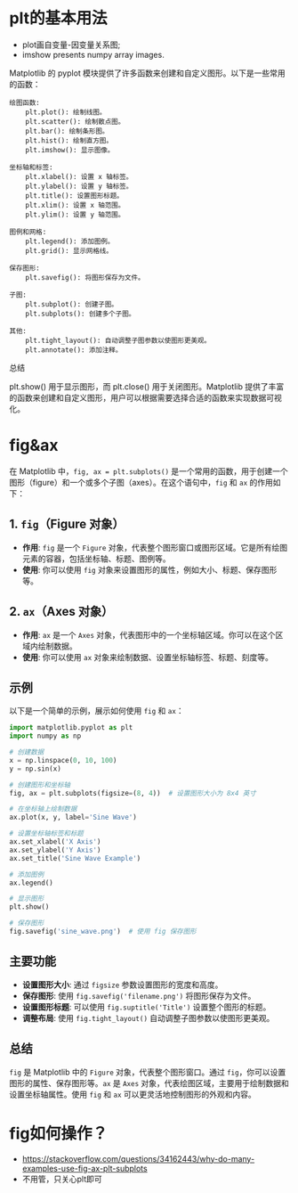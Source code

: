 # plt的基本用法
* plot画自变量-因变量关系图;
* imshow presents numpy array images.

Matplotlib 的 pyplot 模块提供了许多函数来创建和自定义图形。以下是一些常用的函数：

    绘图函数:
        plt.plot(): 绘制线图。
        plt.scatter(): 绘制散点图。
        plt.bar(): 绘制条形图。
        plt.hist(): 绘制直方图。
        plt.imshow(): 显示图像。

    坐标轴和标签:
        plt.xlabel(): 设置 x 轴标签。
        plt.ylabel(): 设置 y 轴标签。
        plt.title(): 设置图形标题。
        plt.xlim(): 设置 x 轴范围。
        plt.ylim(): 设置 y 轴范围。

    图例和网格:
        plt.legend(): 添加图例。
        plt.grid(): 显示网格线。

    保存图形:
        plt.savefig(): 将图形保存为文件。

    子图:
        plt.subplot(): 创建子图。
        plt.subplots(): 创建多个子图。

    其他:
        plt.tight_layout(): 自动调整子图参数以使图形更美观。
        plt.annotate(): 添加注释。

总结

plt.show() 用于显示图形，而 plt.close() 用于关闭图形。Matplotlib 提供了丰富的函数来创建和自定义图形，用户可以根据需要选择合适的函数来实现数据可视化。


# fig&ax

在 Matplotlib 中，`fig, ax = plt.subplots()` 是一个常用的函数，用于创建一个图形（figure）和一个或多个子图（axes）。在这个语句中，`fig` 和 `ax` 的作用如下：

## 1. `fig`（Figure 对象）

- **作用**: `fig` 是一个 `Figure` 对象，代表整个图形窗口或图形区域。它是所有绘图元素的容器，包括坐标轴、标题、图例等。
- **使用**: 你可以使用 `fig` 对象来设置图形的属性，例如大小、标题、保存图形等。

## 2. `ax`（Axes 对象）

- **作用**: `ax` 是一个 `Axes` 对象，代表图形中的一个坐标轴区域。你可以在这个区域内绘制数据。
- **使用**: 你可以使用 `ax` 对象来绘制数据、设置坐标轴标签、标题、刻度等。

## 示例

以下是一个简单的示例，展示如何使用 `fig` 和 `ax`：

```python
import matplotlib.pyplot as plt
import numpy as np

# 创建数据
x = np.linspace(0, 10, 100)
y = np.sin(x)

# 创建图形和坐标轴
fig, ax = plt.subplots(figsize=(8, 4))  # 设置图形大小为 8x4 英寸

# 在坐标轴上绘制数据
ax.plot(x, y, label='Sine Wave')

# 设置坐标轴标签和标题
ax.set_xlabel('X Axis')
ax.set_ylabel('Y Axis')
ax.set_title('Sine Wave Example')

# 添加图例
ax.legend()

# 显示图形
plt.show()

# 保存图形
fig.savefig('sine_wave.png')  # 使用 fig 保存图形
```

## 主要功能

- **设置图形大小**: 通过 `figsize` 参数设置图形的宽度和高度。
- **保存图形**: 使用 `fig.savefig('filename.png')` 将图形保存为文件。
- **设置图形标题**: 可以使用 `fig.suptitle('Title')` 设置整个图形的标题。
- **调整布局**: 使用 `fig.tight_layout()` 自动调整子图参数以使图形更美观。

## 总结

`fig` 是 Matplotlib 中的 `Figure` 对象，代表整个图形窗口。通过 `fig`，你可以设置图形的属性、保存图形等。`ax` 是 `Axes` 对象，代表绘图区域，主要用于绘制数据和设置坐标轴属性。使用 `fig` 和 `ax` 可以更灵活地控制图形的外观和内容。

# fig如何操作？
* https://stackoverflow.com/questions/34162443/why-do-many-examples-use-fig-ax-plt-subplots
* 不用管，只关心plt即可


